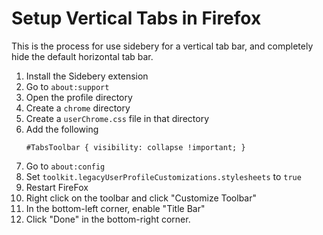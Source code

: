 # Setup Vertical Tabs in Firefox

This is the process for use sidebery for a vertical tab bar, and completely hide the default horizontal tab bar.

1. Install the Sidebery extension
2. Go to `about:support`
3. Open the profile directory
4. Create a `chrome` directory
5. Create a `userChrome.css` file in that directory
6. Add the following
   ```
   #TabsToolbar { visibility: collapse !important; }
   ```
7. Go to `about:config`
8. Set `toolkit.legacyUserProfileCustomizations.stylesheets` to `true`
9. Restart FireFox
10. Right click on the toolbar and click "Customize Toolbar"
11. In the bottom-left corner, enable "Title Bar"
12. Click "Done" in the bottom-right corner.
